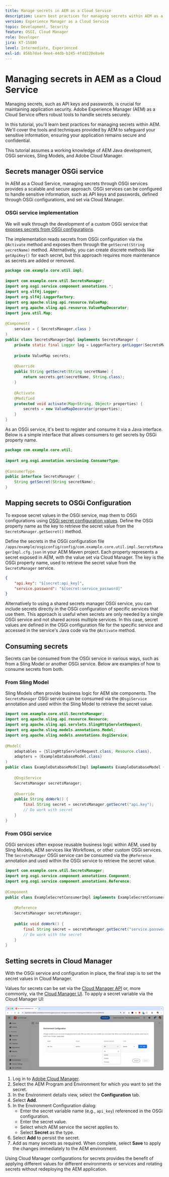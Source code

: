 ```yaml
---
title: Manage secrets in AEM as a Cloud Service
description: Learn best practices for managing secrets within AEM as a Cloud Service, using tools and techniques provided by AEM to safeguard your sensitive information, ensuring your application remains secure and confidential.
version: Experience Manager as a Cloud Service
topic: Development, Security
feature: OSGI, Cloud Manager
role: Developer
jira: KT-15880
level: Intermediate, Experienced
exl-id: 856b7da4-9ee4-44db-b245-4fdd220e8a4e
---
```

# Managing secrets in AEM as a Cloud Service

Managing secrets, such as API keys and passwords, is crucial for maintaining application security. Adobe Experience Manager (AEM) as a Cloud Service offers robust tools to handle secrets securely.

In this tutorial, you'll learn best practices for managing secrets within AEM. We'll cover the tools and techniques provided by AEM to safeguard your sensitive information, ensuring your application remains secure and confidential.

This tutorial assumes a working knowledge of AEM Java development, OSGi services, Sling Models, and Adobe Cloud Manager.

## Secrets manager OSGi service

In AEM as a Cloud Service, managing secrets through OSGi services provides a scalable and secure approach. OSGi services can be configured to handle sensitive information, such as API keys and passwords, defined through OSGi configurations, and set via Cloud Manager.

### OSGi service implementation

We will walk through the development of a custom OSGi service that [exposes secrets from OSGi configurations](https://experienceleague.adobe.com/en/docs/experience-manager-cloud-service/content/implementing/deploying/configuring-osgi#secret-configuration-values).

The implementation reads secrets from OSGi configuration via the `@Activate` method and exposes them through the `getSecret(String secretName)` method. Alternatively, you can create discrete methods like `getApiKey()` for each secret, but this approach requires more maintenance as secrets are added or removed.

```java
package com.example.core.util.impl;

import com.example.core.util.SecretsManager;
import org.osgi.service.component.annotations.*;
import org.slf4j.Logger;
import org.slf4j.LoggerFactory;
import org.apache.sling.api.resource.ValueMap;
import org.apache.sling.api.resource.ValueMapDecorator;
import java.util.Map;

@Component(
    service = { SecretsManager.class }
)
public class SecretsManagerImpl implements SecretsManager {
    private static final Logger log = LoggerFactory.getLogger(SecretsManagerImpl.class);
 
    private ValueMap secrets;

    @Override
    public String getSecret(String secretName) {
        return secrets.get(secretName, String.class);
    }

    @Activate
    @Modified
    protected void activate(Map<String, Object> properties) {
        secrets = new ValueMapDecorator(properties);
    }
}
```

As an OSGi service, it's best to register and consume it via a Java interface. Below is a simple interface that allows consumers to get secrets by OSGi property name.

```java
package com.example.core.util;

import org.osgi.annotation.versioning.ConsumerType;

@ConsumerType
public interface SecretsManager {
    String getSecret(String secretName);
}
```

## Mapping secrets to OSGi Configuration

To expose secret values in the OSGi service, map them to OSGi configurations using [OSGi secret configuration values](https://experienceleague.adobe.com/en/docs/experience-manager-cloud-service/content/implementing/deploying/configuring-osgi#secret-configuration-values). Define the OSGi property name as the key to retrieve the secret value from the `SecretsManager.getSecret()` method.

Define the secrets in the OSGi configuration file `/apps/example/osgiconfig/config/com.example.core.util.impl.SecretsManagerImpl.cfg.json` in your AEM Maven project. Each property represents a secret exposed in AEM, with the value set via Cloud Manager. The key is the OSGi property name, used to retrieve the secret value from the `SecretsManager` service.

```json
{
    "api.key": "$[secret:api_key]",
    "service.password": "$[secret:service_password]"
}
```

Alternatively to using a shared secrets manager OSGi service, you can include secrets directly in the OSGi configuration of specific services that use them. This approach is useful when secrets are only needed by a single OSGi service and not shared across multiple services. In this case, secret values are defined in the OSGi configuration file for the specific service and accessed in the service's Java code via the `@Activate` method.

## Consuming secrets

Secrets can be consumed from the OSGi service in various ways, such as from a Sling Model or another OSGi service. Below are examples of how to consume secrets from both.

### From Sling Model

Sling Models often provide business logic for AEM site components. The `SecretsManager` OSGi service can be consumed via the `@OsgiService` annotation and used within the Sling Model to retrieve the secret value.

```java
import com.example.core.util.SecretsManager;
import org.apache.sling.api.resource.Resource;
import org.apache.sling.api.servlets.SlingHttpServletRequest;
import org.apache.sling.models.annotations.Model;
import org.apache.sling.models.annotations.OsgiService;

@Model(
    adaptables = {SlingHttpServletRequest.class, Resource.class},
    adapters = {ExampleDatabaseModel.class}
)
public class ExampleDatabaseModelImpl implements ExampleDatabaseModel {

    @OsgiService
    SecretsManager secretsManager;

    @Override 
    public String doWork() {
        final String secret = secretsManager.getSecret("api.key");
        // Do work with secret
    }
}
```

### From OSGi service

OSGi services often expose reusable business logic within AEM, used by Sling Models, AEM services like Workflows, or other custom OSGi services. The `SecretsManager` OSGi service can be consumed via the `@Reference` annotation and used within the OSGi service to retrieve the secret value.

```java
import com.example.core.util.SecretsManager;
import org.osgi.service.component.annotations.Component;
import org.osgi.service.component.annotations.Reference;

@Component
public class ExampleSecretConsumerImpl implements ExampleSecretConsumer {

    @Reference
    SecretsManager secretsManager;

    public void doWork() {
        final String secret = secretsManager.getSecret("service.password");
        // Do work with the secret
    }
}
```

## Setting secrets in Cloud Manager

With the OSGi service and configuration in place, the final step is to set the secret values in Cloud Manager.

Values for secrets can be set via the [Cloud Manager API](https://developer.adobe.com/experience-cloud/cloud-manager/reference/api/#tag/Variables) or, more commonly, via the [Cloud Manager UI](https://experienceleague.adobe.com/en/docs/experience-manager-cloud-service/content/implementing/using-cloud-manager/environment-variables#overview). To apply a secret variable via the Cloud Manager UI:

![Cloud Manager Secrets Configuration](./assets/secrets/cloudmanager-configuration.png)

1. Log in to [Adobe Cloud Manager](https://my.cloudmanager.adobe.com).
1. Select the AEM Program and Environment for which you want to set the secret.
1. In the Environment details view, select the **Configuration** tab.
1. Select **Add**.
1. In the Environment Configuration dialog:
   - Enter the secret variable name (e.g., `api_key`) referenced in the OSGi configuration.
   - Enter the secret value.
   - Select which AEM service the secret applies to.
   - Select **Secret** as the type.
1. Select **Add** to persist the secret.
1. Add as many secrets as required. When complete, select **Save** to apply the changes immediately to the AEM environment.

Using Cloud Manager configurations for secrets provides the benefit of applying different values for different environments or services and rotating secrets without redeploying the AEM application.
